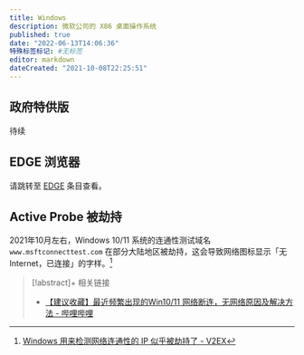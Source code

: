 ```yaml
---
title: Windows
description: 微软公司的 X86 桌面操作系统
published: true
date: "2022-06-13T14:06:36"
特殊标签标记: #无标签
editor: markdown
dateCreated: "2021-10-08T22:25:51"
---
```


## 政府特供版

待续

## EDGE 浏览器

请跳转至 [EDGE](/company/Microsoft/EDGE.md) 条目查看。

## Active Probe 被劫持

2021年10月左右，Windows 10/11 系统的连通性测试域名 `www.msftconnecttest.com` 在部分大陆地区被劫持，这会导致网络图标显示「无 Internet，已连接」的字样。[^806309]

[^806309]: [Windows 用来检测网络连通性的 IP 似乎被劫持了 - V2EX](https://web.archive.org/web/20211008141151/https://v2ex.com/t/806309)

> [!abstract]+ 相关链接
> + [【建议收藏】最近频繁出现的Win10/11 网络断连，无网络原因及解决方法 - 哔哩哔哩](https://archive.is/pqqfy "https://www.bilibili.com/video/BV1v44y1x7zM")
